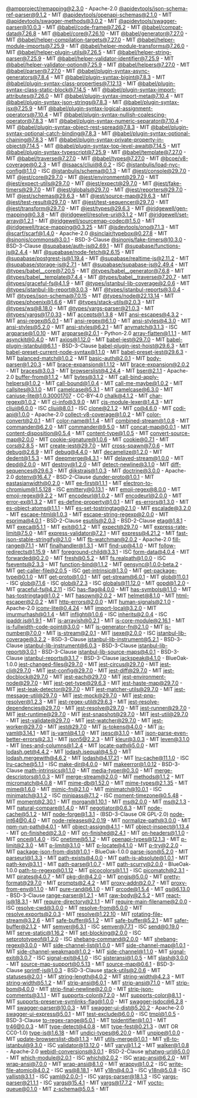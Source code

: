 [@ampproject/remapping@2.3.0](https://github.com/ampproject/remapping) - Apache-2.0
[@apidevtools/json-schema-ref-parser@9.1.2](https://github.com/APIDevTools/json-schema-ref-parser) - MIT
[@apidevtools/openapi-schemas@2.1.0](https://github.com/APIDevTools/openapi-schemas) - MIT
[@apidevtools/swagger-methods@3.0.2](https://github.com/APIDevTools/swagger-methods) - MIT
[@apidevtools/swagger-parser@10.0.3](https://github.com/APIDevTools/swagger-parser) - MIT
[@babel/code-frame@7.26.2](https://github.com/babel/babel) - MIT
[@babel/compat-data@7.26.8](https://github.com/babel/babel) - MIT
[@babel/core@7.26.10](https://github.com/babel/babel) - MIT
[@babel/generator@7.27.0](https://github.com/babel/babel) - MIT
[@babel/helper-compilation-targets@7.27.0](https://github.com/babel/babel) - MIT
[@babel/helper-module-imports@7.25.9](https://github.com/babel/babel) - MIT
[@babel/helper-module-transforms@7.26.0](https://github.com/babel/babel) - MIT
[@babel/helper-plugin-utils@7.26.5](https://github.com/babel/babel) - MIT
[@babel/helper-string-parser@7.25.9](https://github.com/babel/babel) - MIT
[@babel/helper-validator-identifier@7.25.9](https://github.com/babel/babel) - MIT
[@babel/helper-validator-option@7.25.9](https://github.com/babel/babel) - MIT
[@babel/helpers@7.27.0](https://github.com/babel/babel) - MIT
[@babel/parser@7.27.0](https://github.com/babel/babel) - MIT
[@babel/plugin-syntax-async-generators@7.8.4](https://github.com/babel/babel/tree/master/packages/babel-plugin-syntax-async-generators) - MIT
[@babel/plugin-syntax-bigint@7.8.3](https://github.com/babel/babel/tree/master/packages/babel-plugin-syntax-bigint) - MIT
[@babel/plugin-syntax-class-properties@7.12.13](https://github.com/babel/babel) - MIT
[@babel/plugin-syntax-class-static-block@7.14.5](https://github.com/babel/babel) - MIT
[@babel/plugin-syntax-import-attributes@7.26.0](https://github.com/babel/babel) - MIT
[@babel/plugin-syntax-import-meta@7.10.4](https://github.com/babel/babel) - MIT
[@babel/plugin-syntax-json-strings@7.8.3](https://github.com/babel/babel/tree/master/packages/babel-plugin-syntax-json-strings) - MIT
[@babel/plugin-syntax-jsx@7.25.9](https://github.com/babel/babel) - MIT
[@babel/plugin-syntax-logical-assignment-operators@7.10.4](https://github.com/babel/babel) - MIT
[@babel/plugin-syntax-nullish-coalescing-operator@7.8.3](https://github.com/babel/babel/tree/master/packages/babel-plugin-syntax-nullish-coalescing-operator) - MIT
[@babel/plugin-syntax-numeric-separator@7.10.4](https://github.com/babel/babel) - MIT
[@babel/plugin-syntax-object-rest-spread@7.8.3](https://github.com/babel/babel/tree/master/packages/babel-plugin-syntax-object-rest-spread) - MIT
[@babel/plugin-syntax-optional-catch-binding@7.8.3](https://github.com/babel/babel/tree/master/packages/babel-plugin-syntax-optional-catch-binding) - MIT
[@babel/plugin-syntax-optional-chaining@7.8.3](https://github.com/babel/babel/tree/master/packages/babel-plugin-syntax-optional-chaining) - MIT
[@babel/plugin-syntax-private-property-in-object@7.14.5](https://github.com/babel/babel) - MIT
[@babel/plugin-syntax-top-level-await@7.14.5](https://github.com/babel/babel) - MIT
[@babel/plugin-syntax-typescript@7.25.9](https://github.com/babel/babel) - MIT
[@babel/template@7.27.0](https://github.com/babel/babel) - MIT
[@babel/traverse@7.27.0](https://github.com/babel/babel) - MIT
[@babel/types@7.27.0](https://github.com/babel/babel) - MIT
[@bcoe/v8-coverage@0.2.3](https://github.com/demurgos/v8-coverage) - MIT
[@isaacs/cliui@8.0.2](https://github.com/yargs/cliui) - ISC
[@istanbuljs/load-nyc-config@1.1.0](https://github.com/istanbuljs/load-nyc-config) - ISC
[@istanbuljs/schema@0.1.3](https://github.com/istanbuljs/schema) - MIT
[@jest/console@29.7.0](https://github.com/jestjs/jest) - MIT
[@jest/core@29.7.0](https://github.com/jestjs/jest) - MIT
[@jest/environment@29.7.0](https://github.com/jestjs/jest) - MIT
[@jest/expect-utils@29.7.0](https://github.com/jestjs/jest) - MIT
[@jest/expect@29.7.0](https://github.com/jestjs/jest) - MIT
[@jest/fake-timers@29.7.0](https://github.com/jestjs/jest) - MIT
[@jest/globals@29.7.0](https://github.com/jestjs/jest) - MIT
[@jest/reporters@29.7.0](https://github.com/jestjs/jest) - MIT
[@jest/schemas@29.6.3](https://github.com/jestjs/jest) - MIT
[@jest/source-map@29.6.3](https://github.com/jestjs/jest) - MIT
[@jest/test-result@29.7.0](https://github.com/jestjs/jest) - MIT
[@jest/test-sequencer@29.7.0](https://github.com/jestjs/jest) - MIT
[@jest/transform@29.7.0](https://github.com/jestjs/jest) - MIT
[@jest/types@29.6.3](https://github.com/jestjs/jest) - MIT
[@jridgewell/gen-mapping@0.3.8](https://github.com/jridgewell/gen-mapping) - MIT
[@jridgewell/resolve-uri@3.1.2](https://github.com/jridgewell/resolve-uri) - MIT
[@jridgewell/set-array@1.2.1](https://github.com/jridgewell/set-array) - MIT
[@jridgewell/sourcemap-codec@1.5.0](https://github.com/jridgewell/sourcemap-codec) - MIT
[@jridgewell/trace-mapping@0.3.25](https://github.com/jridgewell/trace-mapping) - MIT
[@jsdevtools/ono@7.1.3](https://github.com/JS-DevTools/ono) - MIT
[@scarf/scarf@1.4.0](https://github.com/scarf-sh/scarf-js) - Apache-2.0
[@sinclair/typebox@0.27.8](https://github.com/sinclairzx81/typebox) - MIT
[@sinonjs/commons@3.0.1](https://github.com/sinonjs/commons) - BSD-3-Clause
[@sinonjs/fake-timers@10.3.0](https://github.com/sinonjs/fake-timers) - BSD-3-Clause
[@supabase/auth-js@2.69.1](https://github.com/supabase/auth-js) - MIT
[@supabase/functions-js@2.4.4](https://github.com/supabase/functions-js) - MIT
[@supabase/node-fetch@2.6.15](https://github.com/supabase/node-fetch) - MIT
[@supabase/postgrest-js@1.19.4](https://github.com/supabase/postgrest-js) - MIT
[@supabase/realtime-js@2.11.2](https://github.com/supabase/realtime-js) - MIT
[@supabase/storage-js@2.7.1](https://github.com/supabase/storage-js) - MIT
[@supabase/supabase-js@2.49.4](https://github.com/supabase/supabase-js) - MIT
[@types/babel__core@7.20.5](https://github.com/DefinitelyTyped/DefinitelyTyped) - MIT
[@types/babel__generator@7.6.8](https://github.com/DefinitelyTyped/DefinitelyTyped) - MIT
[@types/babel__template@7.4.4](https://github.com/DefinitelyTyped/DefinitelyTyped) - MIT
[@types/babel__traverse@7.20.7](https://github.com/DefinitelyTyped/DefinitelyTyped) - MIT
[@types/graceful-fs@4.1.9](https://github.com/DefinitelyTyped/DefinitelyTyped) - MIT
[@types/istanbul-lib-coverage@2.0.6](https://github.com/DefinitelyTyped/DefinitelyTyped) - MIT
[@types/istanbul-lib-report@3.0.3](https://github.com/DefinitelyTyped/DefinitelyTyped) - MIT
[@types/istanbul-reports@3.0.4](https://github.com/DefinitelyTyped/DefinitelyTyped) - MIT
[@types/json-schema@7.0.15](https://github.com/DefinitelyTyped/DefinitelyTyped) - MIT
[@types/node@22.13.14](https://github.com/DefinitelyTyped/DefinitelyTyped) - MIT
[@types/phoenix@1.6.6](https://github.com/DefinitelyTyped/DefinitelyTyped) - MIT
[@types/stack-utils@2.0.3](https://github.com/DefinitelyTyped/DefinitelyTyped) - MIT
[@types/ws@8.18.0](https://github.com/DefinitelyTyped/DefinitelyTyped) - MIT
[@types/yargs-parser@21.0.3](https://github.com/DefinitelyTyped/DefinitelyTyped) - MIT
[@types/yargs@17.0.33](https://github.com/DefinitelyTyped/DefinitelyTyped) - MIT
[accepts@1.3.8](https://github.com/jshttp/accepts) - MIT
[ansi-escapes@4.3.2](https://github.com/sindresorhus/ansi-escapes) - MIT
[ansi-regex@5.0.1](https://github.com/chalk/ansi-regex) - MIT
[ansi-regex@6.1.0](https://github.com/chalk/ansi-regex) - MIT
[ansi-styles@4.3.0](https://github.com/chalk/ansi-styles) - MIT
[ansi-styles@5.2.0](https://github.com/chalk/ansi-styles) - MIT
[ansi-styles@6.2.1](https://github.com/chalk/ansi-styles) - MIT
[anymatch@3.1.3](https://github.com/micromatch/anymatch) - ISC
[argparse@1.0.10](https://github.com/nodeca/argparse) - MIT
[argparse@2.0.1](https://github.com/nodeca/argparse) - Python-2.0
[array-flatten@1.1.1](https://github.com/blakeembrey/array-flatten) - MIT
[asynckit@0.4.0](https://github.com/alexindigo/asynckit) - MIT
[axios@1.12.0](https://github.com/axios/axios) - MIT
[babel-jest@29.7.0](https://github.com/jestjs/jest) - MIT
[babel-plugin-istanbul@6.1.1](https://github.com/istanbuljs/babel-plugin-istanbul) - BSD-3-Clause
[babel-plugin-jest-hoist@29.6.3](https://github.com/jestjs/jest) - MIT
[babel-preset-current-node-syntax@1.1.0](https://github.com/nicolo-ribaudo/babel-preset-current-node-syntax) - MIT
[babel-preset-jest@29.6.3](https://github.com/jestjs/jest) - MIT
[balanced-match@1.0.2](https://github.com/juliangruber/balanced-match) - MIT
[basic-auth@2.0.1](https://github.com/jshttp/basic-auth) - MIT
[body-parser@1.20.3](https://github.com/expressjs/body-parser) - MIT
[brace-expansion@1.1.12](https://github.com/juliangruber/brace-expansion) - MIT
[brace-expansion@2.0.2](https://github.com/juliangruber/brace-expansion) - MIT
[braces@3.0.3](https://github.com/micromatch/braces) - MIT
[browserslist@4.24.4](https://github.com/browserslist/browserslist) - MIT
[bser@2.1.1](https://github.com/facebook/watchman) - Apache-2.0
[buffer-from@1.1.2](https://github.com/LinusU/buffer-from) - MIT
[bytes@3.1.2](https://github.com/visionmedia/bytes.js) - MIT
[call-bind-apply-helpers@1.0.2](https://github.com/ljharb/call-bind-apply-helpers) - MIT
[call-bound@1.0.4](https://github.com/ljharb/call-bound) - MIT
[call-me-maybe@1.0.2](https://github.com/limulus/call-me-maybe) - MIT
[callsites@3.1.0](https://github.com/sindresorhus/callsites) - MIT
[camelcase@5.3.1](https://github.com/sindresorhus/camelcase) - MIT
[camelcase@6.3.0](https://github.com/sindresorhus/camelcase) - MIT
[caniuse-lite@1.0.30001707](https://github.com/browserslist/caniuse-lite) - CC-BY-4.0
[chalk@4.1.2](https://github.com/chalk/chalk) - MIT
[char-regex@1.0.2](https://github.com/Richienb/char-regex) - MIT
[ci-info@3.9.0](https://github.com/watson/ci-info) - MIT
[cjs-module-lexer@1.4.3](https://github.com/nodejs/cjs-module-lexer) - MIT
[cliui@6.0.0](https://github.com/yargs/cliui) - ISC
[cliui@8.0.1](https://github.com/yargs/cliui) - ISC
[clone@2.1.2](https://github.com/pvorb/node-clone) - MIT
[co@4.6.0](https://github.com/tj/co) - MIT
[codi-api@1.0.0](https://github.com/portfedh/codi-api) - Apache-2.0
[collect-v8-coverage@1.0.2](https://github.com/SimenB/collect-v8-coverage) - MIT
[color-convert@2.0.1](https://github.com/Qix-/color-convert) - MIT
[color-name@1.1.4](https://github.com/colorjs/color-name) - MIT
[combined-stream@1.0.8](https://github.com/felixge/node-combined-stream) - MIT
[commander@6.2.0](https://github.com/tj/commander.js) - MIT
[commander@9.5.0](https://github.com/tj/commander.js) - MIT
[concat-map@0.0.1](https://github.com/substack/node-concat-map) - MIT
[content-disposition@0.5.4](https://github.com/jshttp/content-disposition) - MIT
[content-type@1.0.5](https://github.com/jshttp/content-type) - MIT
[convert-source-map@2.0.0](https://github.com/thlorenz/convert-source-map) - MIT
[cookie-signature@1.0.6](https://github.com/visionmedia/node-cookie-signature) - MIT
[cookie@0.7.1](https://github.com/jshttp/cookie) - MIT
[cors@2.8.5](https://github.com/expressjs/cors) - MIT
[create-jest@29.7.0](https://github.com/jestjs/jest) - MIT
[cross-spawn@7.0.6](https://github.com/moxystudio/node-cross-spawn) - MIT
[debug@2.6.9](https://github.com/visionmedia/debug) - MIT
[debug@4.4.0](https://github.com/debug-js/debug) - MIT
[decamelize@1.2.0](https://github.com/sindresorhus/decamelize) - MIT
[dedent@1.5.3](https://github.com/dmnd/dedent) - MIT
[deepmerge@4.3.1](https://github.com/TehShrike/deepmerge) - MIT
[delayed-stream@1.0.0](https://github.com/felixge/node-delayed-stream) - MIT
[depd@2.0.0](https://github.com/dougwilson/nodejs-depd) - MIT
[destroy@1.2.0](https://github.com/stream-utils/destroy) - MIT
[detect-newline@3.1.0](https://github.com/sindresorhus/detect-newline) - MIT
[diff-sequences@29.6.3](https://github.com/jestjs/jest) - MIT
[dijkstrajs@1.0.3](https://github.com/tcort/dijkstrajs) - MIT
[doctrine@3.0.0](https://github.com/eslint/doctrine) - Apache-2.0
[dotenv@16.4.7](https://github.com/motdotla/dotenv) - BSD-2-Clause
[dunder-proto@1.0.1](https://github.com/es-shims/dunder-proto) - MIT
[eastasianwidth@0.2.0](https://github.com/komagata/eastasianwidth) - MIT
[ee-first@1.1.1](https://github.com/jonathanong/ee-first) - MIT
[electron-to-chromium@1.5.128](https://github.com/kilian/electron-to-chromium) - ISC
[emittery@0.13.1](https://github.com/sindresorhus/emittery) - MIT
[emoji-regex@8.0.0](https://github.com/mathiasbynens/emoji-regex) - MIT
[emoji-regex@9.2.2](https://github.com/mathiasbynens/emoji-regex) - MIT
[encodeurl@1.0.2](https://github.com/pillarjs/encodeurl) - MIT
[encodeurl@2.0.0](https://github.com/pillarjs/encodeurl) - MIT
[error-ex@1.3.2](https://github.com/qix-/node-error-ex) - MIT
[es-define-property@1.0.1](https://github.com/ljharb/es-define-property) - MIT
[es-errors@1.3.0](https://github.com/ljharb/es-errors) - MIT
[es-object-atoms@1.1.1](https://github.com/ljharb/es-object-atoms) - MIT
[es-set-tostringtag@2.1.0](https://github.com/es-shims/es-set-tostringtag) - MIT
[escalade@3.2.0](https://github.com/lukeed/escalade) - MIT
[escape-html@1.0.3](https://github.com/component/escape-html) - MIT
[escape-string-regexp@2.0.0](https://github.com/sindresorhus/escape-string-regexp) - MIT
[esprima@4.0.1](https://github.com/jquery/esprima) - BSD-2-Clause
[esutils@2.0.3](https://github.com/estools/esutils) - BSD-2-Clause
[etag@1.8.1](https://github.com/jshttp/etag) - MIT
[execa@5.1.1](https://github.com/sindresorhus/execa) - MIT
[exit@0.1.2](https://github.com/cowboy/node-exit) - MIT
[expect@29.7.0](https://github.com/jestjs/jest) - MIT
[express-rate-limit@7.5.0](https://github.com/express-rate-limit/express-rate-limit) - MIT
[express-validator@7.2.1](https://github.com/express-validator/express-validator) - MIT
[express@4.21.2](https://github.com/expressjs/express) - MIT
[fast-json-stable-stringify@2.1.0](https://github.com/epoberezkin/fast-json-stable-stringify) - MIT
[fb-watchman@2.0.2](https://github.com/facebook/watchman) - Apache-2.0
[fill-range@7.1.1](https://github.com/jonschlinkert/fill-range) - MIT
[finalhandler@1.3.1](https://github.com/pillarjs/finalhandler) - MIT
[find-up@4.1.0](https://github.com/sindresorhus/find-up) - MIT
[follow-redirects@1.15.9](https://github.com/follow-redirects/follow-redirects) - MIT
[foreground-child@3.3.1](https://github.com/tapjs/foreground-child) - ISC
[form-data@4.0.4](https://github.com/form-data/form-data) - MIT
[forwarded@0.2.0](https://github.com/jshttp/forwarded) - MIT
[fresh@0.5.2](https://github.com/jshttp/fresh) - MIT
[fs.realpath@1.0.0](https://github.com/isaacs/fs.realpath) - ISC
[fsevents@2.3.3](https://github.com/fsevents/fsevents) - MIT
[function-bind@1.1.2](https://github.com/Raynos/function-bind) - MIT
[gensync@1.0.0-beta.2](https://github.com/loganfsmyth/gensync) - MIT
[get-caller-file@2.0.5](https://github.com/stefanpenner/get-caller-file) - ISC
[get-intrinsic@1.3.0](https://github.com/ljharb/get-intrinsic) - MIT
[get-package-type@0.1.0](https://github.com/cfware/get-package-type) - MIT
[get-proto@1.0.1](https://github.com/ljharb/get-proto) - MIT
[get-stream@6.0.1](https://github.com/sindresorhus/get-stream) - MIT
[glob@11.0.1](https://github.com/isaacs/node-glob) - ISC
[glob@7.1.6](https://github.com/isaacs/node-glob) - ISC
[glob@7.2.3](https://github.com/isaacs/node-glob) - ISC
[globals@11.12.0](https://github.com/sindresorhus/globals) - MIT
[gopd@1.2.0](https://github.com/ljharb/gopd) - MIT
[graceful-fs@4.2.11](https://github.com/isaacs/node-graceful-fs) - ISC
[has-flag@4.0.0](https://github.com/sindresorhus/has-flag) - MIT
[has-symbols@1.1.0](https://github.com/inspect-js/has-symbols) - MIT
[has-tostringtag@1.0.2](https://github.com/inspect-js/has-tostringtag) - MIT
[hasown@2.0.2](https://github.com/inspect-js/hasOwn) - MIT
[helmet@8.1.0](https://github.com/helmetjs/helmet) - MIT
[html-escaper@2.0.2](https://github.com/WebReflection/html-escaper) - MIT
[http-errors@2.0.0](https://github.com/jshttp/http-errors) - MIT
[human-signals@2.1.0](https://github.com/ehmicky/human-signals) - Apache-2.0
[iconv-lite@0.4.24](https://github.com/ashtuchkin/iconv-lite) - MIT
[import-local@3.2.0](https://github.com/sindresorhus/import-local) - MIT
[imurmurhash@0.1.4](https://github.com/jensyt/imurmurhash-js) - MIT
[inflight@1.0.6](https://github.com/npm/inflight) - ISC
[inherits@2.0.4](https://github.com/isaacs/inherits) - ISC
[ipaddr.js@1.9.1](https://github.com/whitequark/ipaddr.js) - MIT
[is-arrayish@0.2.1](https://github.com/qix-/node-is-arrayish) - MIT
[is-core-module@2.16.1](https://github.com/inspect-js/is-core-module) - MIT
[is-fullwidth-code-point@3.0.0](https://github.com/sindresorhus/is-fullwidth-code-point) - MIT
[is-generator-fn@2.1.0](https://github.com/sindresorhus/is-generator-fn) - MIT
[is-number@7.0.0](https://github.com/jonschlinkert/is-number) - MIT
[is-stream@2.0.1](https://github.com/sindresorhus/is-stream) - MIT
[isexe@2.0.0](https://github.com/isaacs/isexe) - ISC
[istanbul-lib-coverage@3.2.2](https://github.com/istanbuljs/istanbuljs) - BSD-3-Clause
[istanbul-lib-instrument@5.2.1](https://github.com/istanbuljs/istanbuljs) - BSD-3-Clause
[istanbul-lib-instrument@6.0.3](https://github.com/istanbuljs/istanbuljs) - BSD-3-Clause
[istanbul-lib-report@3.0.1](https://github.com/istanbuljs/istanbuljs) - BSD-3-Clause
[istanbul-lib-source-maps@4.0.1](https://github.com/istanbuljs/istanbuljs) - BSD-3-Clause
[istanbul-reports@3.1.7](https://github.com/istanbuljs/istanbuljs) - BSD-3-Clause
[jackspeak@4.1.0](https://github.com/isaacs/jackspeak) - BlueOak-1.0.0
[jest-changed-files@29.7.0](https://github.com/jestjs/jest) - MIT
[jest-circus@29.7.0](https://github.com/jestjs/jest) - MIT
[jest-cli@29.7.0](https://github.com/jestjs/jest) - MIT
[jest-config@29.7.0](https://github.com/jestjs/jest) - MIT
[jest-diff@29.7.0](https://github.com/jestjs/jest) - MIT
[jest-docblock@29.7.0](https://github.com/jestjs/jest) - MIT
[jest-each@29.7.0](https://github.com/jestjs/jest) - MIT
[jest-environment-node@29.7.0](https://github.com/jestjs/jest) - MIT
[jest-get-type@29.6.3](https://github.com/jestjs/jest) - MIT
[jest-haste-map@29.7.0](https://github.com/jestjs/jest) - MIT
[jest-leak-detector@29.7.0](https://github.com/jestjs/jest) - MIT
[jest-matcher-utils@29.7.0](https://github.com/jestjs/jest) - MIT
[jest-message-util@29.7.0](https://github.com/jestjs/jest) - MIT
[jest-mock@29.7.0](https://github.com/jestjs/jest) - MIT
[jest-pnp-resolver@1.2.3](https://github.com/arcanis/jest-pnp-resolver) - MIT
[jest-regex-util@29.6.3](https://github.com/jestjs/jest) - MIT
[jest-resolve-dependencies@29.7.0](https://github.com/jestjs/jest) - MIT
[jest-resolve@29.7.0](https://github.com/jestjs/jest) - MIT
[jest-runner@29.7.0](https://github.com/jestjs/jest) - MIT
[jest-runtime@29.7.0](https://github.com/jestjs/jest) - MIT
[jest-snapshot@29.7.0](https://github.com/jestjs/jest) - MIT
[jest-util@29.7.0](https://github.com/jestjs/jest) - MIT
[jest-validate@29.7.0](https://github.com/jestjs/jest) - MIT
[jest-watcher@29.7.0](https://github.com/jestjs/jest) - MIT
[jest-worker@29.7.0](https://github.com/jestjs/jest) - MIT
[jest@29.7.0](https://github.com/jestjs/jest) - MIT
[js-tokens@4.0.0](https://github.com/lydell/js-tokens) - MIT
[js-yaml@3.14.1](https://github.com/nodeca/js-yaml) - MIT
[js-yaml@4.1.0](https://github.com/nodeca/js-yaml) - MIT
[jsesc@3.1.0](https://github.com/mathiasbynens/jsesc) - MIT
[json-parse-even-better-errors@2.3.1](https://github.com/npm/json-parse-even-better-errors) - MIT
[json5@2.2.3](https://github.com/json5/json5) - MIT
[kleur@3.0.3](https://github.com/lukeed/kleur) - MIT
[leven@3.1.0](https://github.com/sindresorhus/leven) - MIT
[lines-and-columns@1.2.4](https://github.com/eventualbuddha/lines-and-columns) - MIT
[locate-path@5.0.0](https://github.com/sindresorhus/locate-path) - MIT
[lodash.get@4.4.2](https://github.com/lodash/lodash) - MIT
[lodash.isequal@4.5.0](https://github.com/lodash/lodash) - MIT
[lodash.mergewith@4.6.2](https://github.com/lodash/lodash) - MIT
[lodash@4.17.21](https://github.com/lodash/lodash) - MIT
[lru-cache@11.1.0](https://github.com/isaacs/node-lru-cache) - ISC
[lru-cache@5.1.1](https://github.com/isaacs/node-lru-cache) - ISC
[make-dir@4.0.0](https://github.com/sindresorhus/make-dir) - MIT
[makeerror@1.0.12](https://github.com/daaku/nodejs-makeerror) - BSD-3-Clause
[math-intrinsics@1.1.0](https://github.com/es-shims/math-intrinsics) - MIT
[media-typer@0.3.0](https://github.com/jshttp/media-typer) - MIT
[merge-descriptors@1.0.3](https://github.com/sindresorhus/merge-descriptors) - MIT
[merge-stream@2.0.0](https://github.com/grncdr/merge-stream) - MIT
[methods@1.1.2](https://github.com/jshttp/methods) - MIT
[micromatch@4.0.8](https://github.com/micromatch/micromatch) - MIT
[mime-db@1.52.0](https://github.com/jshttp/mime-db) - MIT
[mime-types@2.1.35](https://github.com/jshttp/mime-types) - MIT
[mime@1.6.0](https://github.com/broofa/node-mime) - MIT
[mimic-fn@2.1.0](https://github.com/sindresorhus/mimic-fn) - MIT
[minimatch@10.0.1](https://github.com/isaacs/minimatch) - ISC
[minimatch@3.1.2](https://github.com/isaacs/minimatch) - ISC
[minipass@7.1.2](https://github.com/isaacs/minipass) - ISC
[moment-timezone@0.5.48](https://github.com/moment/moment-timezone) - MIT
[moment@2.30.1](https://github.com/moment/moment) - MIT
[morgan@1.10.1](https://github.com/expressjs/morgan) - MIT
[ms@2.0.0](https://github.com/zeit/ms) - MIT
[ms@2.1.3](https://github.com/vercel/ms) - MIT
[natural-compare@1.4.0](https://github.com/litejs/natural-compare-lite) - MIT
[negotiator@0.6.3](https://github.com/jshttp/negotiator) - MIT
[node-cache@5.1.2](https://github.com/node-cache/node-cache) - MIT
[node-forge@1.3.1](https://github.com/digitalbazaar/forge) - (BSD-3-Clause OR GPL-2.0)
[node-int64@0.4.0](https://github.com/broofa/node-int64) - MIT
[node-releases@2.0.19](https://github.com/chicoxyzzy/node-releases) - MIT
[normalize-path@3.0.0](https://github.com/jonschlinkert/normalize-path) - MIT
[npm-run-path@4.0.1](https://github.com/sindresorhus/npm-run-path) - MIT
[object-assign@4.1.1](https://github.com/sindresorhus/object-assign) - MIT
[object-inspect@1.13.4](https://github.com/inspect-js/object-inspect) - MIT
[on-finished@2.3.0](https://github.com/jshttp/on-finished) - MIT
[on-finished@2.4.1](https://github.com/jshttp/on-finished) - MIT
[on-headers@1.1.0](https://github.com/jshttp/on-headers) - MIT
[once@1.4.0](https://github.com/isaacs/once) - ISC
[onetime@5.1.2](https://github.com/sindresorhus/onetime) - MIT
[openapi-types@12.1.3](https://github.com/kogosoftwarellc/open-api/tree/master/packages/openapi-types) - MIT
[p-limit@2.3.0](https://github.com/sindresorhus/p-limit) - MIT
[p-limit@3.1.0](https://github.com/sindresorhus/p-limit) - MIT
[p-locate@4.1.0](https://github.com/sindresorhus/p-locate) - MIT
[p-try@2.2.0](https://github.com/sindresorhus/p-try) - MIT
[package-json-from-dist@1.0.1](https://github.com/isaacs/package-json-from-dist) - BlueOak-1.0.0
[parse-json@5.2.0](https://github.com/sindresorhus/parse-json) - MIT
[parseurl@1.3.3](https://github.com/pillarjs/parseurl) - MIT
[path-exists@4.0.0](https://github.com/sindresorhus/path-exists) - MIT
[path-is-absolute@1.0.1](https://github.com/sindresorhus/path-is-absolute) - MIT
[path-key@3.1.1](https://github.com/sindresorhus/path-key) - MIT
[path-parse@1.0.7](https://github.com/jbgutierrez/path-parse) - MIT
[path-scurry@2.0.0](https://github.com/isaacs/path-scurry) - BlueOak-1.0.0
[path-to-regexp@0.1.12](https://github.com/pillarjs/path-to-regexp) - MIT
[picocolors@1.1.1](https://github.com/alexeyraspopov/picocolors) - ISC
[picomatch@2.3.1](https://github.com/micromatch/picomatch) - MIT
[pirates@4.0.7](https://github.com/danez/pirates) - MIT
[pkg-dir@4.2.0](https://github.com/sindresorhus/pkg-dir) - MIT
[pngjs@5.0.0](https://github.com/lukeapage/pngjs) - MIT
[pretty-format@29.7.0](https://github.com/jestjs/jest) - MIT
[prompts@2.4.2](https://github.com/terkelg/prompts) - MIT
[proxy-addr@2.0.7](https://github.com/jshttp/proxy-addr) - MIT
[proxy-from-env@1.1.0](https://github.com/Rob--W/proxy-from-env) - MIT
[pure-rand@6.1.0](https://github.com/dubzzz/pure-rand) - MIT
[qrcode@1.5.4](https://github.com/soldair/node-qrcode) - MIT
[qs@6.13.0](https://github.com/ljharb/qs) - BSD-3-Clause
[range-parser@1.2.1](https://github.com/jshttp/range-parser) - MIT
[raw-body@2.5.2](https://github.com/stream-utils/raw-body) - MIT
[react-is@18.3.1](https://github.com/facebook/react) - MIT
[require-directory@2.1.1](https://github.com/troygoode/node-require-directory) - MIT
[require-main-filename@2.0.0](https://github.com/yargs/require-main-filename) - ISC
[resolve-cwd@3.0.0](https://github.com/sindresorhus/resolve-cwd) - MIT
[resolve-from@5.0.0](https://github.com/sindresorhus/resolve-from) - MIT
[resolve.exports@2.0.3](https://github.com/lukeed/resolve.exports) - MIT
[resolve@1.22.10](https://github.com/browserify/resolve) - MIT
[rotating-file-stream@3.2.6](https://github.com/iccicci/rotating-file-stream) - MIT
[safe-buffer@5.1.2](https://github.com/feross/safe-buffer) - MIT
[safe-buffer@5.2.1](https://github.com/feross/safe-buffer) - MIT
[safer-buffer@2.1.2](https://github.com/ChALkeR/safer-buffer) - MIT
[semver@6.3.1](https://github.com/npm/node-semver) - ISC
[semver@7.7.1](https://github.com/npm/node-semver) - ISC
[send@0.19.0](https://github.com/pillarjs/send) - MIT
[serve-static@1.16.2](https://github.com/expressjs/serve-static) - MIT
[set-blocking@2.0.0](https://github.com/yargs/set-blocking) - ISC
[setprototypeof@1.2.0](https://github.com/wesleytodd/setprototypeof) - ISC
[shebang-command@2.0.0](https://github.com/kevva/shebang-command) - MIT
[shebang-regex@3.0.0](https://github.com/sindresorhus/shebang-regex) - MIT
[side-channel-list@1.0.0](https://github.com/ljharb/side-channel-list) - MIT
[side-channel-map@1.0.1](https://github.com/ljharb/side-channel-map) - MIT
[side-channel-weakmap@1.0.2](https://github.com/ljharb/side-channel-weakmap) - MIT
[side-channel@1.1.0](https://github.com/ljharb/side-channel) - MIT
[signal-exit@3.0.7](https://github.com/tapjs/signal-exit) - ISC
[signal-exit@4.1.0](https://github.com/tapjs/signal-exit) - ISC
[sisteransi@1.0.5](https://github.com/terkelg/sisteransi) - MIT
[slash@3.0.0](https://github.com/sindresorhus/slash) - MIT
[source-map-support@0.5.13](https://github.com/evanw/node-source-map-support) - MIT
[source-map@0.6.1](https://github.com/mozilla/source-map) - BSD-3-Clause
[sprintf-js@1.0.3](https://github.com/alexei/sprintf.js) - BSD-3-Clause
[stack-utils@2.0.6](https://github.com/tapjs/stack-utils) - MIT
[statuses@2.0.1](https://github.com/jshttp/statuses) - MIT
[string-length@4.0.2](https://github.com/sindresorhus/string-length) - MIT
[string-width@4.2.3](https://github.com/sindresorhus/string-width) - MIT
[string-width@5.1.2](https://github.com/sindresorhus/string-width) - MIT
[strip-ansi@6.0.1](https://github.com/chalk/strip-ansi) - MIT
[strip-ansi@7.1.0](https://github.com/chalk/strip-ansi) - MIT
[strip-bom@4.0.0](https://github.com/sindresorhus/strip-bom) - MIT
[strip-final-newline@2.0.0](https://github.com/sindresorhus/strip-final-newline) - MIT
[strip-json-comments@3.1.1](https://github.com/sindresorhus/strip-json-comments) - MIT
[supports-color@7.2.0](https://github.com/chalk/supports-color) - MIT
[supports-color@8.1.1](https://github.com/chalk/supports-color) - MIT
[supports-preserve-symlinks-flag@1.0.0](https://github.com/inspect-js/node-supports-preserve-symlinks-flag) - MIT
[swagger-jsdoc@6.2.8](https://github.com/Surnet/swagger-jsdoc) - MIT
[swagger-parser@10.0.3](https://github.com/APIDevTools/swagger-parser) - MIT
[swagger-ui-dist@5.20.2](https://github.com/swagger-api/swagger-ui) - Apache-2.0
[swagger-ui-express@5.0.1](https://github.com/scottie1984/swagger-ui-express) - MIT
[test-exclude@6.0.0](https://github.com/istanbuljs/test-exclude) - ISC
[tmpl@1.0.5](https://github.com/daaku/nodejs-tmpl) - BSD-3-Clause
[to-regex-range@5.0.1](https://github.com/micromatch/to-regex-range) - MIT
[toidentifier@1.0.1](https://github.com/component/toidentifier) - MIT
[tr46@0.0.3](https://github.com/Sebmaster/tr46.js) - MIT
[type-detect@4.0.8](https://github.com/chaijs/type-detect) - MIT
[type-fest@0.21.3](https://github.com/sindresorhus/type-fest) - (MIT OR CC0-1.0)
[type-is@1.6.18](https://github.com/jshttp/type-is) - MIT
[undici-types@6.20.0](https://github.com/nodejs/undici) - MIT
[unpipe@1.0.0](https://github.com/stream-utils/unpipe) - MIT
[update-browserslist-db@1.1.3](https://github.com/browserslist/update-db) - MIT
[utils-merge@1.0.1](https://github.com/jaredhanson/utils-merge) - MIT
[v8-to-istanbul@9.3.0](https://github.com/istanbuljs/v8-to-istanbul) - ISC
[validator@13.12.0](https://github.com/validatorjs/validator.js) - MIT
[vary@1.1.2](https://github.com/jshttp/vary) - MIT
[walker@1.0.8](https://github.com/daaku/nodejs-walker) - Apache-2.0
[webidl-conversions@3.0.1](https://github.com/jsdom/webidl-conversions) - BSD-2-Clause
[whatwg-url@5.0.0](https://github.com/jsdom/whatwg-url) - MIT
[which-module@2.0.1](https://github.com/nexdrew/which-module) - ISC
[which@2.0.2](https://github.com/isaacs/node-which) - ISC
[wrap-ansi@6.2.0](https://github.com/chalk/wrap-ansi) - MIT
[wrap-ansi@7.0.0](https://github.com/chalk/wrap-ansi) - MIT
[wrap-ansi@8.1.0](https://github.com/chalk/wrap-ansi) - MIT
[wrappy@1.0.2](https://github.com/npm/wrappy) - ISC
[write-file-atomic@4.0.2](https://github.com/npm/write-file-atomic) - ISC
[ws@8.18.1](https://github.com/websockets/ws) - MIT
[y18n@4.0.3](https://github.com/yargs/y18n) - ISC
[y18n@5.0.8](https://github.com/yargs/y18n) - ISC
[yallist@3.1.1](https://github.com/isaacs/yallist) - ISC
[yaml@2.0.0-1](https://github.com/eemeli/yaml) - ISC
[yargs-parser@18.1.3](https://github.com/yargs/yargs-parser) - ISC
[yargs-parser@21.1.1](https://github.com/yargs/yargs-parser) - ISC
[yargs@15.4.1](https://github.com/yargs/yargs) - MIT
[yargs@17.7.2](https://github.com/yargs/yargs) - MIT
[yocto-queue@0.1.0](https://github.com/sindresorhus/yocto-queue) - MIT
[z-schema@5.0.5](https://github.com/zaggino/z-schema) - MIT

